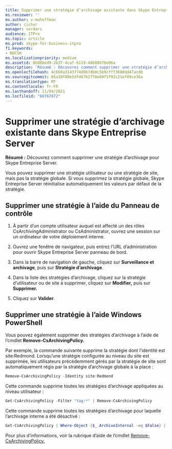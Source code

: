 ```yaml
---
title: Supprimer une stratégie d’archivage existante dans Skype Entreprise Server
ms.reviewer: ''
ms.author: v-mahoffman
author: cichur
manager: serdars
audience: ITPro
ms.topic: article
ms.prod: skype-for-business-itpro
f1.keywords:
- NOCSH
ms.localizationpriority: medium
ms.assetid: 8b88bed9-2b37-4caf-b119-48688076e06a
description: 'Résumé : Découvrez comment supprimer une stratégie d’archivage pour Skype Entreprise Server.'
ms.openlocfilehash: 4c660a3143774d0b7db0c5b9cfff3688dd47acdb
ms.sourcegitcommit: 65a10f80e5dfd67b2778e09f5f92c21ef09ce36a
ms.translationtype: MT
ms.contentlocale: fr-FR
ms.lasthandoff: 11/04/2021
ms.locfileid: "60767872"
---
```

# <a name="delete-an-existing-archiving-policy-in-skype-for-business-server"></a>Supprimer une stratégie d’archivage existante dans Skype Entreprise Server

**Résumé :** Découvrez comment supprimer une stratégie d’archivage pour Skype Entreprise Server.
  
Vous pouvez supprimer une stratégie utilisateur ou une stratégie de site, mais pas la stratégie globale. Si vous supprimez la stratégie globale, Skype Entreprise Server réinitialise automatiquement les valeurs par défaut de la stratégie.
  
## <a name="delete-a-policy-by-using-the-control-panel"></a>Supprimer une stratégie à l’aide du Panneau de contrôle

1. À partir d’un compte utilisateur auquel est affecté un des rôles CsArchivingAdministrator ou CsAdministrator, ouvrez une session sur un ordinateur de votre déploiement interne. 
    
2. Ouvrez une fenêtre de navigateur, puis entrez l’URL d’administration pour ouvrir Skype Entreprise Server panneau de bord. 
    
3. Dans la barre de navigation de gauche, cliquez sur **Surveillance et archivage**, puis sur **Stratégie d’archivage**.
    
4. Dans la liste des stratégies d’archivage, cliquez sur la stratégie d’utilisateur ou de site à supprimer, cliquez sur **Modifier,** puis sur **Supprimer.**
    
5. Cliquez sur **Valider**.
    
## <a name="delete-a-policy-by-using-windows-powershell"></a>Supprimer une stratégie à l’aide Windows PowerShell

Vous pouvez également supprimer des stratégies d’archivage à l’aide de l’cmdlet **Remove-CsArchivingPolicy.**
  
Par exemple, la commande suivante supprime la stratégie dont l’identité est site:Redmond. Lorsqu’une stratégie configurée au niveau du site est supprimée, les utilisateurs précédemment gérés par la stratégie de site sont automatiquement régis par la stratégie d’archivage globale à la place :
  
```PowerShell
Remove-CsArchivingPolicy -Identity site:Redmond
```

Cette commande supprime toutes les stratégies d’archivage appliquées au niveau utilisateur :
  
```PowerShell
Get-CsArchivingPolicy -Filter "tag:*" | Remove-CsArchivingPolicy
```

Cette commande supprime toutes les stratégies d’archivage pour laquelle l’archivage interne a été désactivé :
  
```PowerShell
Get-CsArchivingPolicy | Where-Object {$_.ArchiveInternal -eq $False} | Remove-CsArchivingPolicy
```

Pour plus d’informations, voir la rubrique d’aide de l’cmdlet [Remove-CsArchivingPolicy.](/powershell/module/skype/remove-csarchivingpolicy?view=skype-ps)